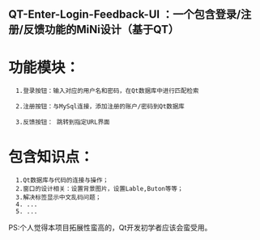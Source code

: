 ## QT-Enter-Login-Feedback-UI ：一个包含登录/注册/反馈功能的MiNi设计（基于QT）

# 功能模块：
     
      1.登录按钮：输入对应的用户名和密码，在Qt数据库中进行匹配检索

      2.注册按钮：与MySql连接，添加注册的账户/密码到Qt数据库

      3.反馈按钮： 跳转到指定URL界面


# 包含知识点：
      
      1.Qt数据库与代码的连接与操作；
      2.窗口的设计相关：设置背景图片，设置Lable,Buton等等；
      3.解决标签显示中文乱码问题；
      4. ...
      5. ...
      
  
PS:个人觉得本项目拓展性蛮高的，Qt开发初学者应该会蛮受用。
